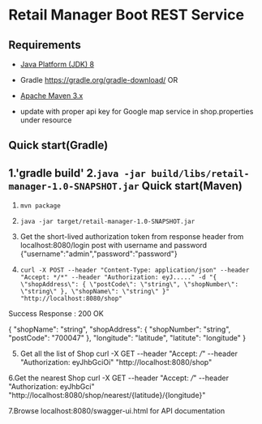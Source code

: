 Retail Manager Boot REST Service
================================



Requirements
------------
* [Java Platform (JDK) 8](http://www.oracle.com/technetwork/java/javase/downloads/index.html)

* Gradle   https://gradle.org/gradle-download/
 OR
* [Apache Maven 3.x](http://maven.apache.org/)

* update with proper api key for Google map service in shop.properties under resource

Quick start(Gradle)
-----------
1.'gradle build'
2.`java -jar build/libs/retail-manager-1.0-SNAPSHOT.jar`
Quick start(Maven)
-----------
1. `mvn package`
2. `java -jar target/retail-manager-1.0-SNAPSHOT.jar`
3. Get the short-lived authorization token from response header
from localhost:8080/login post with username and password
{"username":"admin","password":"password"}

4. `curl -X POST --header "Content-Type: application/json" --header "Accept: */*" --header "Authorization: eyJ....." -d "{
  \"shopAddress\": {
    \"postCode\": \"string\",
    \"shopNumber\": \"string\"
  },
  \"shopName\": \"string\"
}" "http://localhost:8080/shop"`

Success Response : 200 OK

{
    "shopName": "string",
    "shopAddress": {
        "shopNumber": "string",
        "postCode": "700047"
    },
    "longitude": "latitude",
    "latitute": "longitude"
}

5. Get all the list of Shop
curl -X GET --header "Accept: */*" --header "Authorization: eyJhbGciOi" "http://localhost:8080/shop"

6.Get the nearest Shop
curl -X GET --header "Accept: */*" --header "Authorization: eyJhbGci" "http://localhost:8080/shop/nearest/{latitude}/{longitude}"

7.Browse localhost:8080/swagger-ui.html for API documentation
